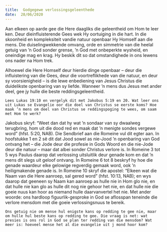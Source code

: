 ```yaml
---
title:  Godgegewe verlossingsgeleenthede
date:  28/06/2020
---
```


Aan elkeen op aarde gee die Here daagliks die geleentheid om Hom te leer ken. Deur dieinfluisterende Gees wek Hy oortuiging in die hart. In die skoonheid en kompleksiteit vandie natuur openbaar Hy Homself aan die mens. Die duiselingwekkende omvang, orde en simmetrie van die heelal getuig van ’n God sonder grense, ’n God met onbeperkte wysheid, en oneindige mag en krag. Hy beskik dit so dat omstandighede in ons lewens ons nader na Hom trek.

Alhoewel die Here Homself deur hierdie dinge openbaar – deur die influistering van die Gees, deur die voortreflikhede van die natuur, en deur sy voorsienigheid – is die lewe enbediening van Jesus Christus die duidelikste openbaring van sy liefde. Wanneer ’n mens dus Jesus met ander deel, gee jy hulle die beste reddingsgeleentheid.

`Lees Lukas 19:10 en vergelyk dit met Jakobus 5:19 en 20. Wat leer ons uit Lukas se Evangelie oor die doel van Christus se eerste koms? Hoe maak ’n mens om deel van Christus se reddingspoging te wees, om saam met Hom te werk?`

Jakobus skryf: “Weet dan dat hy wat ’n sondaar van sy dwaalweg terugbring, hom uit die dood red en maak dat ’n menigte sondes vergewe word” (hfst. 5:20, NAB). Die Sendbrief aan die Romeine vul dit egter aan. In hoofstukke 1 en 2 sê dit dat Jood sowel as nie-Jood ’n openbaring van God ontvang het – die Jode deur die profesie in Gods Woord en die nie-Jode deur die natuur – maar dat albei sonder Christus verlore is. In Romeine 3 tot 5 wys Paulus daarop dat verlossing uitsluitlik deur genade kom en dat ’n mens dit slegs uit geloof ontvang. In Romeine 6 tot 8 beskryf hy hoe die genade waardeur elke gelowige regverdig gemaak word, ook ’n heiligmakende genade is. In Romeine 10 skryf die apostel: “Elkeen wat die Naam van die Here aanroep, sal gered word” (hfst. 10:13, NAB); en wys daarop dat geeneen sy Naam kan aanroep as hulle nie in Hom glo nie, en dat hulle nie kan glo as hulle dit nog nie gehoor het nie, en dat hulle nie die goeie nuus kan hoor as niemand hulle daarvanvertel het nie. Met ander woorde: ons hardloop figuurlik-gesproke in God se aflosspan teneinde die verlore mensdom met die goeie verlossingsnuus te bereik.

`Ons getuig nie om mense hul enigste kans op redding te gee nie, maar om hulle hul beste kans op redding te gee. Die vraag is net: wat presies is ons rol in God se plan ter redding van die mensdom? Wat meer is: hoeveel mense het al die evangelie uit j mond hoor kom?`